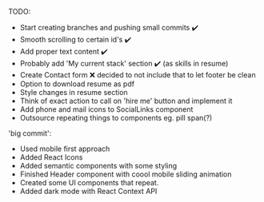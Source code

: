 TODO: 

- Start creating branches and pushing small commits ✔️
- Smooth scrolling to certain id's ✔️
- Add proper text content ✔️
- Probably add 'My current stack' section ✔️ (as skills in resume)
- Create Contact form ❌ decided to not include that to let footer be clean
- Option to download resume as pdf
- Style changes in resume section
- Think of exact action to call on 'hire me' button and implement it
- Add phone and mail icons to SocialLinks component
- Outsource repeating things to components eg. pill span(?)


'big commit': 

- Used mobile first approach
- Added React Icons
- Added semantic components with some styling
- Finished Header component with coool mobile sliding animation
- Created some UI components that repeat.
- Added dark mode with React Context API


